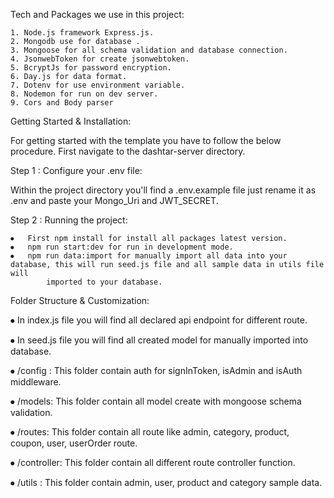 






Tech and Packages we use in this project:

    1. Node.js framework Express.js.
    2. Mongodb use for database .
    3. Mongoose for all schema validation and database connection.
    4. JsonwebToken for create jsonwebtoken.
    5. BcryptJs for password encryption.
    6. Day.js for data format.
    7. Dotenv for use environment variable.
    8. Nodemon for run on dev server.
    9. Cors and Body parser

Getting Started & Installation:

For getting started with the template you have to follow the below procedure. First navigate to the dashtar-server directory.

Step 1 : Configure your .env file:

Within the project directory you'll find a .env.example file just rename it as .env and paste your Mongo_Uri and JWT_SECRET.

Step 2 : Running the project:

    ⦁	First npm install for install all packages latest version.
    ⦁	npm run start:dev for run in development mode.
    ⦁	npm run data:import for manually import all data into your database, this will run seed.js file and all sample data in utils file will
            imported to your database.


Folder Structure & Customization:

⦁   In index.js file you will find all declared api endpoint for different route.

⦁   In seed.js file you will find all created model for manually imported into database.

⦁   /config : This folder contain auth for signInToken, isAdmin and isAuth middleware.

⦁   /models: This folder contain all model create with mongoose schema validation.

⦁   /routes: This folder contain all route like admin, category, product, coupon, user, userOrder route. 

⦁  /controller: This folder contain all different route controller function.

⦁  /utils : This folder contain admin, user, product and category sample data.



